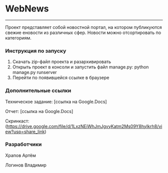 # WebNews
____

Проект представляет собой новостной портал, на котором публикуются свежие еновости из различных сфер. Новости можно отсортировать по категориям.

### Инструкция по запуску

1. Скачать zip-файл проекта и разархивировать
2. Открыть проект в консоли и запустить файл manage.py: python manage.py runserver
3. Перейти по появившейся ссылке в браузере

### Дополнительные ссылки

Техническое задание: [ссылка на Google.Docs]

Отчет: [ссылка на Google.Docs]

Скринкаст: (https://drive.google.com/file/d/1LxzNEiWhJmJgvyKatm2Ms09Y8hyIkrh8/view?usp=share_link)  

### Разработчики

Храпов Артём

Логинов Владимир
